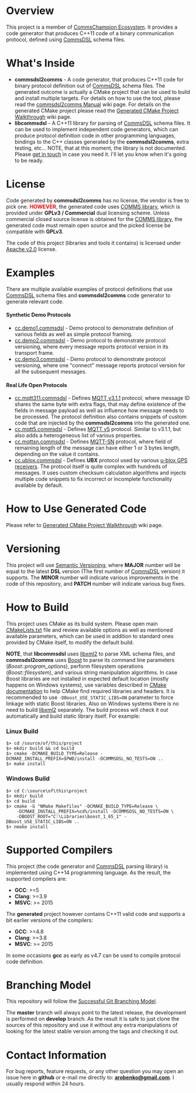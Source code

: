 # Overview
This project is a member of [CommsChampion Ecosystem](https://arobenko.github.io/cc).
It provides a code generator that produces C++11 code of a binary communication protocol,
defined using [CommsDSL](https://github.com/arobenko/CommsDSL-Specification) 
schema files. 

# What's Inside
- **commsdsl2comms** - A code generator, that produces C++11 code for binary
protocol definition out of [CommsDSL](https://github.com/arobenko/CommsDSL-Specification) 
schema files. The generated outcome is actually a CMake project that can be used to
build and install multiple targets. For details on how to use the tool, please read the 
[commsdsl2comms Manual](https://github.com/arobenko/commsdsl/wiki/commsdsl2comms-Manual) 
wiki page. For details on the generated CMake project please read the
[Generated CMake Project Walkthrough](https://github.com/arobenko/commsdsl/wiki/Generated-CMake-Project-Walkthrough)
wiki page.
- **libcommsdsl** - A C++11 library for parsing of 
[CommsDSL](https://github.com/arobenko/CommsDSL-Specification) schema files.
It can be used to implement independent code generators, which can produce
protocol definition code in other programming languages, bindings to the C++
classes generated by the **commsdsl2comms**, extra testing, etc... 
NOTE, that at this moment, the library is not documented. Please
[get in touch](#contact-information) in case you need it. I'll let you know
when it's going to be ready.

# License
Code generated by **commsdsl2comms** has no license, the vendor is free to
pick one. <span style="color:red">**HOWEVER**</span>, the generated code
uses [COMMS library](https://github.com/arobenko/comms_champion#comms-library),
which is provided under **GPLv3 / Commercial** dual licensing scheme. Unless
commercial closed source license is obtained for the 
[COMMS library](https://github.com/arobenko/comms_champion#comms-library), the
generated code must remain open source and the picked license be compatible 
with **GPLv3**.

The code of this project (libraries and tools it contains) 
is licensed under [Apache v2.0](https://www.apache.org/licenses/LICENSE-2.0) license.

# Examples
There are multiple available examples of protocol definitions that use 
[CommsDSL](https://github.com/arobenko/CommsDSL-Specification) schema files
and **commsdsl2comms** code generator to generate relevant code.

#### Synthetic Demo Protocols
- [cc.demo1.commsdsl](https://github.com/arobenko/cc.demo1.commsdsl) - Demo 
protocol to demonstrate definition of various fields as well as simple protocol framing.
- [cc.demo2.commsdsl](https://github.com/arobenko/cc.demo2.commsdsl) - Demo 
protocol to demonstrate protocol versioning, where every message reports protocol
version in its transport frame.
- [cc.demo3.commsdsl](https://github.com/arobenko/cc.demo3.commsdsl) - Demo 
protocol to demonstrate protocol versioning, where one "connect" message reports protocol
version for all the subsequent messages.

#### Real Life Open Protocols
- [cc.mqtt311.commsdsl](https://github.com/arobenko/cc.mqtt311.commsdsl) - 
Defines [MQTT v3.1.1](http://docs.oasis-open.org/mqtt/mqtt/v3.1.1/os/mqtt-v3.1.1-os.pdf)
protocol, where message ID shares
the same byte with extra flags, that may define existence of the fields in
message payload as well as influence how message needs to be processed. The protocol
definition also contains snippets of custom code that are injected by the
**commsdsl2comms** into the generated one.
- [cc.mqtt5.commsdsl](https://github.com/arobenko/cc.mqtt5.commsdsl) - 
Defines [MQTT v5](http://docs.oasis-open.org/mqtt/mqtt/v5.0/cs02/mqtt-v5.0-cs02.html) 
protocol. Similar to v3.1.1, but also adds a heterogeneous list of 
various properties.
- [cc.mqttsn.commsdsl](https://github.com/arobenko/cc.mqttsn.commsdsl) - 
Defines [MQTT-SN](http://mqtt.org/2013/12/mqtt-for-sensor-networks-mqtt-sn) 
protocol, where field of remaining length of the message can 
have either 1 or 3 bytes length, depending on the value it contains.
- [cc.ublox.commsdsl](https://github.com/arobenko/cc.ublox.commsdsl) - 
Defines **UBX** protocol used by various
[u-blox GPS receivers](https://www.u-blox.com/en/position-time). The protocol
itself is quite complex with hundreds of messages. It uses custom checksum
calculation algorithms and injects multiple code snippets to fix incorrect
or incomplete functionality available by default.

# How to Use Generated Code
Please refer to 
[Generated CMake Project Walkthrough](https://github.com/arobenko/commsdsl/wiki/Generated-CMake-Project-Walkthrough)
wiki page.

# Versioning
This project will use [Semantic Versioning](https://semver.org/), where
**MAJOR** number will be equal to the latest **DSL** version 
(The first number of [CommsDSL](https://github.com/arobenko/CommsDSL-Specification)
version) it supports. The **MINOR** number will indicate various improvements
in the code of this repository, and **PATCH** number will indicate various bug fixes.

# How to Build
This project uses CMake as its build system. Please open main
[CMakeLists.txt](CMakeLists.txt) file and review available options as well as
mentioned available parameters, which can be used in addition to standard 
ones provided by CMake itself, to modify the default build. 

**NOTE**, that **libcommsdsl** uses [libxml2](http://xmlsoft.org)
to parse XML schema files, and **commsdsl2comms** uses [Boost](https://www.boost.org)
to parse its command line parameters (_Boost::program_options_),
perform filesystem operations (_Boost::filesystem_), and various string manipulation
algorithms. In case Boost libraries are not installed in expected default location
(mostly happens on Windows systems), use variables described in 
[CMake documentation](https://cmake.org/cmake/help/v3.8/module/FindBoost.html) 
to help CMake find required libraries and headers.
It is recommended to use `-DBoost_USE_STATIC_LIBS=ON` parameter to force
linkage with static Boost libraries.
Also on Windows systems there is no need to build [libxml2](http://xmlsoft.org) 
separately. The build process will check it out automatically and build static 
library itself. For example:

### Linux Build
```
$> cd /source/of/this/project
$> mkdir build && cd build
$> cmake -DCMAKE_BUILD_TYPE=Release -DCMAKE_INSTALL_PREFIX=$PWD/install -DCOMMSDSL_NO_TESTS=ON ..
$> make install
```
### Windows Build
```
$> cd C:\source\of\this\project
$> mkdir build
$> cd build
$> cmake -G "NMake Makefiles" -DCMAKE_BUILD_TYPE=Release \ 
    -DCMAKE_INSTALL_PREFIX=%cd%/install -DCOMMSDSL_NO_TESTS=ON \
    -DBOOST_ROOT="C:\Libraries\boost_1_65_1" -DBoost_USE_STATIC_LIBS=ON ..
$> nmake install
```

# Supported Compilers
This project (the code generator and [CommsDSL](https://github.com/arobenko/CommsDSL-Specification) 
parsing library) is implemented using C++14 programming language. As the result,
the supported compilers are:
- **GCC**: >=5
- **Clang**: >=3.9
- **MSVC**: >= 2015

The **generated** project however contains C++11 valid code and supports a bit earlier
versions of the compilers:
- **GCC**: >=4.8
- **Clang**: >=3.8
- **MSVC**: >= 2015

In some occasions **gcc** as early as v4.7 can be used to compile protocol
code definition.

# Branching Model
This repository will follow the 
[Successful Git Branching Model](http://nvie.com/posts/a-successful-git-branching-model/).

The **master** branch will always point to the latest release, the
development is performed on **develop** branch. As the result it is safe
to just clone the sources of this repository and use it without
any extra manipulations of looking for the latest stable version among the tags and
checking it out.

# Contact Information
For bug reports, feature requests, or any other question you may open an issue
here in **github** or e-mail me directly to: **arobenko@gmail.com**. I usually
respond within 24 hours.

